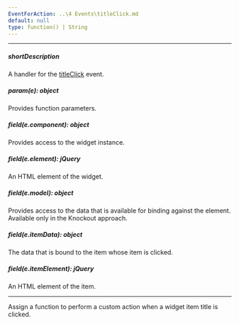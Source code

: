 ```yaml
---
EventForAction: ..\4 Events\titleClick.md
default: null
type: function() | String
---
```

---
##### shortDescription
A handler for the [titleClick](/api-reference/10%20UI%20Widgets/dxTabPanel/4%20Events/titleClick.md '/Documentation/ApiReference/UI_Widgets/dxTabPanel/Events/#titleClick') event.

##### param(e): object
Provides function parameters.

##### field(e.component): object
Provides access to the widget instance.

##### field(e.element): jQuery
An HTML element of the widget.

##### field(e.model): object
Provides access to the data that is available for binding against the element. Available only in the Knockout approach.

##### field(e.itemData): object
The data that is bound to the item whose item is clicked.

##### field(e.itemElement): jQuery
An HTML element of the item.

---
Assign a function to perform a custom action when a widget item title is clicked.